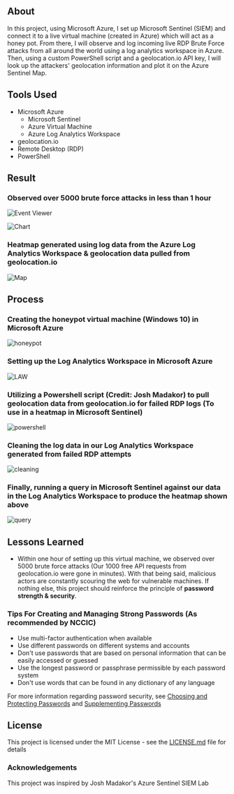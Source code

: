 ## About
In this project, using Microsoft Azure, I set up Microsoft Sentinel (SIEM) and connect it to a live virtual machine (created in Azure) which will act as a honey pot. From there, I will observe and log incoming live RDP Brute Force attacks from all around the world using a log analytics workspace in Azure. Then, using a custom PowerShell script and a geolocation.io API key, I will look up the attackers' geolocation information and plot it on the Azure Sentinel Map.

## Tools Used 
- Microsoft Azure
  - Microsoft Sentinel
  - Azure Virtual Machine
  - Azure Log Analytics Workspace
- geolocation.io
- Remote Desktop (RDP) 
- PowerShell

## Result

### Observed over 5000 brute force attacks in less than 1 hour
![Event Viewer](16.png)

![Chart](14.png)

### Heatmap generated using log data from the Azure Log Analytics Workspace & geolocation data pulled from geolocation.io
![Map](15.png)

## Process

### Creating the honeypot virtual machine (Windows 10) in Microsoft Azure
![honeypot](18.png)
### Setting up the Log Analytics Workspace in Microsoft Azure
![LAW](7.png)
### Utilizing a Powershell script (Credit: Josh Madakor) to pull geolocation data from geolocation.io for failed RDP logs (To use in a heatmap in Microsoft Sentinel)
![powershell](11.png)
### Cleaning the log data in our Log Analytics Workspace generated from failed RDP attempts 
![cleaning](9.png)
### Finally, running a query in Microsoft Sentinel against our data in the Log Analytics Workspace to produce the heatmap shown above
![query](13.png)


## Lessons Learned
- Within one hour of setting up this virtual machine, we observed over 5000 brute force attacks (Our 1000 free API requests from geolocation.io were gone in minutes). With that being said, malicious actors are constantly scouring the web for vulnerable machines. If nothing else, this project should reinforce the principle of **password strength & security**.

### Tips For Creating and Managing Strong Passwords (As recommended by NCCIC)
- Use multi-factor authentication when available
- Use different passwords on different systems and accounts
- Don't use passwords that are based on personal information that can be easily accessed or guessed
- Use the longest password or passphrase permissible by each password system
- Don't use words that can be found in any dictionary of any language

For more information regarding password security, see [Choosing and Protecting Passwords](https://www.cisa.gov/uscert/ncas/tips/ST04-002) and [Supplementing Passwords](https://www.cisa.gov/uscert/ncas/tips/ST05-012)

## License
This project is licensed under the MIT License - see the [LICENSE.md](https://github.com/DaveRoppo/Cyber-Security/blob/main/LICENSE) file for details

### Acknowledgements
This project was inspired by Josh Madakor's Azure Sentinel SIEM Lab 

